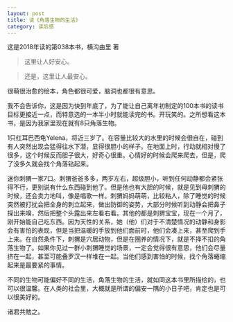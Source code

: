 ```yaml
---
layout: post
title: 读《角落生物的生活》
category: 读后感
---
```

这是2018年读的第038本书，横沟由里 著

>这里让人好安心。

>还是，这里让人最安心。

很萌很治愈的绘本，角色都很可爱，脑洞也都很有意思。

我不会告诉你，这是因为快到年底了，为了能让自己离年初制定的100本书的读书目标更接近一点，而特意选的一本半小时就能读完的书。开玩笑的。之所想看这本书，是因为我家里现在就有8只角落生物。

1只红耳巴西龟Yelena，将近三岁了。在容量比较大的水里的时候会很自在，碰到有人突然出现会猛得往水下潜，显得很胆小的样子。在地面上时，行动就相对慢了很多，这个时候反而胆子很大，好奇心很重。心情好的时候会爬来爬去，但是，爬了没多久就会找个角落钻起来。

迷你刺猬一家7口。刺猬爸爸多多，两岁左右，超级胆小，听到任何动静都会紧张得不行，更别说有什么东西碰到他了。但是他也有大胆的时候，就是见到母刺猬的时候，还会卖力地叫，像是唱歌一样。刺猬妈妈萌萌，比较粘人，除了睡觉的时候突然被打扰会把全身的刺立起来，做出防御的姿势，大部分时候听到动静会把鼻子探出来嗅，然后把整个头露出来左看右看。其他的都是刺猬宝宝，现在一个月了，刚开始能自己吃东西。因为天性的关系，她（他）们对于不清楚情况的动静和身影会有害怕的表现，但是当把温暖的手放到他们面前时，他们会凑上来，甚至爬到手上来。在自然条件下，刺猬是穴居动物，但是在圈养的情况下，就是不择不扣的角落生物了。如果你见过一群小刺猬睡觉的场景，一定会觉得很有意思，他们会尽量挤在一起，甚至可能叠罗汉一样堆在一起。当他们感到害怕的时候，找个角落蜷缩起来是最要紧的事情。

不同的生物可能偏好不同的生活，角落生物的生活，就如同这本书里所描绘的，也可以很温馨。在人类的社会里，大概就是所谓的偏安一隅的小日子吧，肯定也是可以很美好的。

诸君共勉之。
